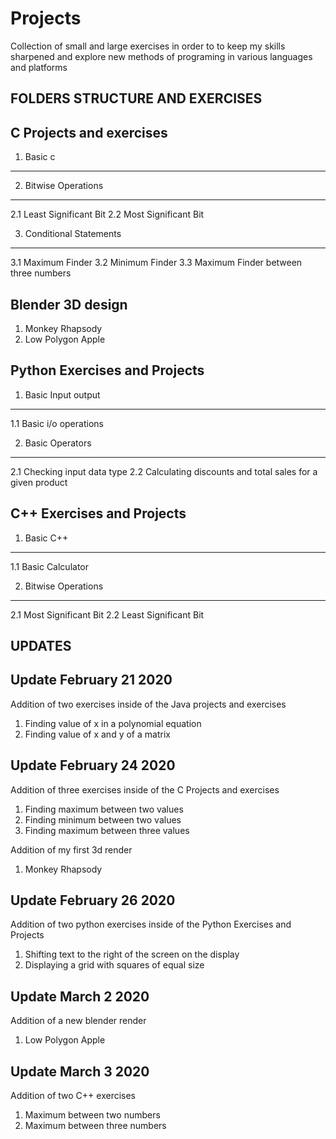 # Projects
Collection of small and large exercises in order to to keep my skills sharpened and explore new methods of programing in various languages and platforms

**FOLDERS STRUCTURE AND EXERCISES**
------------------------------------------------------------------------------------------------------------------------------------------------------
C Projects and exercises
------------------------------------------------------------------------------------------------------------------------------------------------------
1. Basic c
------------------------------------------------------------------------------------------------------------------------------------------------------
2. Bitwise Operations
------------------------------------------------------------------------------------------------------------------------------------------------------
2.1 Least Significant Bit
2.2 Most Significant Bit

3. Conditional Statements
------------------------------------------------------------------------------------------------------------------------------------------------------
3.1 Maximum Finder
3.2 Minimum Finder
3.3 Maximum Finder between three numbers

Blender 3D design
------------------------------------------------------------------------------------------------------------------------------------------------------
1. Monkey Rhapsody
2. Low Polygon Apple

Python Exercises and Projects
------------------------------------------------------------------------------------------------------------------------------------------------------
1. Basic Input output
------------------------------------------------------------------------------------------------------------------------------------------------------
1.1 Basic i/o operations

2. Basic Operators
------------------------------------------------------------------------------------------------------------------------------------------------------
2.1 Checking input data type
2.2 Calculating discounts and total sales for a given product

C++ Exercises and Projects
------------------------------------------------------------------------------------------------------------------------------------------------------

1. Basic C++
------------------------------------------------------------------------------------------------------------------------------------------------------
1.1 Basic Calculator

2. Bitwise Operations
------------------------------------------------------------------------------------------------------------------------------------------------------
2.1 Most Significant Bit
2.2 Least Significant Bit 



**UPDATES**
------------------------------------------------------------------------------------------------------------------------------------------------------
Update February 21 2020
------------------------------------------------------------------------------------------------------------------------------------------------------
Addition of two exercises inside of the Java projects and exercises
1. Finding value of x in a polynomial equation
2. Finding value of x and y of a matrix

Update February 24 2020
------------------------------------------------------------------------------------------------------------------------------------------------------
Addition of three exercises inside of the C Projects and exercises
1. Finding maximum between two values
2. Finding minimum between two values
3. Finding maximum between three values

Addition of my first 3d render
1. Monkey Rhapsody

Update February 26 2020
------------------------------------------------------------------------------------------------------------------------------------------------------
Addition of two python exercises inside of the Python Exercises and Projects
1. Shifting text to the right of the screen on the display
2. Displaying a grid with squares of equal size

Update March 2 2020
------------------------------------------------------------------------------------------------------------------------------------------------------
Addition of a new blender render
1. Low Polygon Apple

Update March 3 2020
------------------------------------------------------------------------------------------------------------------------------------------------------
Addition of two C++ exercises
1. Maximum between two numbers
2. Maximum between three numbers